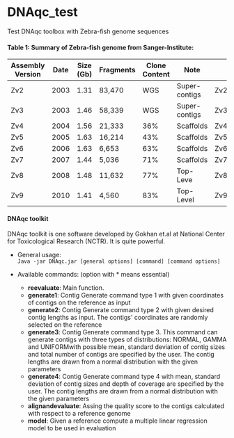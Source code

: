 # DNAqc_test
Test DNAqc toolbox with Zebra-fish genome sequences

#### Table 1: Summary of Zebra-fish genome from Sanger-Institute:  
  
| Assembly Version |	Date |	Size (Gb) |	Fragments |	Clone Content	| Note | Download File
| --- | --- | --- | --- | --- | --- | --- |
|Zv2  |	2003 |	1.31 |	83,470 |	WGS	| Super-contigs | Zv2/Zv2.agp1.fasta.gz
|Zv3	|	2003 |	1.46 |	58,339 |	WGS	| Super-contigs | Zv3/Zv3.supercontigs.fa.gz
|Zv4	|	2004 |	1.56 |	21,333 |	36%	| Scaffolds | Zv4/Zv4.fasta.gz
|Zv5	|	2005 |	1.63 |	16,214 |	43%	| Scaffolds | Zv5/Zv5.fa.gz
|Zv6	|	2006 |	1.63 |	6,653 |	63%	| Scaffolds | Zv6/Zv6_scaffolds.fa.gz
|Zv7	|	2007 |	1.44 |	5,036 |	71%	| Scaffolds | Zv7/Zv7_scaffolds.fa.gz
|Zv8	|	2008 |	1.48 |	11,632 |	77%	| Top-Leve | Zv8/Zv8_toplevel.fa.gz
|Zv9	|	2010 |	1.41 |	4,560 |	83%	| Top-Level | Zv9/Zv9_toplevel.fa.gz

#### DNAqc toolkit
DNAqc toolkit is one software developed by Gokhan et.al at National Center for Toxicological Research (NCTR). It is quite powerful.  

* General usage:  
`Java -jar DNAqc.jar [general options] [command] [command options]`  
  
* Available commands: (option with * means essential)
    - **reevaluate**:     Main function.
    - **generate1**:      Contig Generate command type 1 with given coordinates of contigs on the reference as input
    - **generate2**:      Contig Generate command type 2 with given desired contig lengths as input. The contigs' coordinates are randomly selected on the reference
    - **generate3**:      Contig Generate command type 3. This command can generate contigs with three types of distributions: NORMAL, GAMMA and UNIFORMwith possible mean, standard deviation of contig sizes and total number of contigs are specified by the user. The contig lengths are drawn from a normal distribution with the given parameters
    - **generate4**:      Contig Generate command type 4 with mean, standard deviation of contig sizes and depth of coverage are specified by the user. The contig lengths are drawn from a normal distribution with the given parameters
    - **alignandevaluate**:      Assing the quality score to the contigs calculated with respect to a reference genome
    - **model**:      Given a reference compute a multiple linear regression model to be used in evaluation


